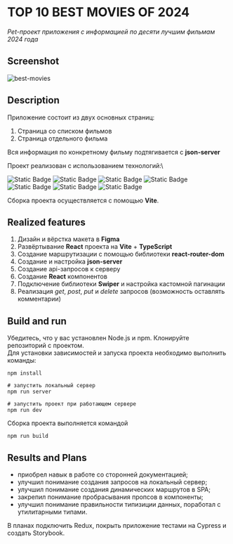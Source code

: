 # TOP 10 BEST MOVIES OF 2024

_Pet-проект приложения с информацией по десяти лучшим фильмам 2024 года_

## Screenshot

![best-movies](https://github.com/user-attachments/assets/aec552cb-12d4-4ed3-8150-bddf559d9933)

## Description

Приложение состоит из двух основных страниц:

1. Страница со списком фильмов
2. Страница отдельного фильма

Вся информация по конкретному фильму подтягивается с **json-server**

Проект реализован с использованием технологий:\

![Static Badge](https://img.shields.io/badge/HTML5-231572?style=for-the-badge&logo=HTML5&logoColor=ffffff&labelColor=E34F26&color=0B0B0B)
![Static Badge](https://img.shields.io/badge/SASS-231572?style=for-the-badge&logo=Sass&logoColor=ffffff&labelColor=CC6699&color=0B0B0B)
![Static Badge](https://img.shields.io/badge/TypeScript-231572?style=for-the-badge&logo=TypeScript&logoColor=ffffff&labelColor=3178C6&color=0B0B0B)
![Static Badge](https://img.shields.io/badge/React-231572?style=for-the-badge&logo=React&logoColor=ffffff&labelColor=61DAFB&color=0B0B0B)
![Static Badge](https://img.shields.io/badge/React%20Router-231572?style=for-the-badge&logo=React%20Router&logoColor=ffffff&labelColor=CA4245&color=0B0B0B)
![Static Badge](https://img.shields.io/badge/Vite-231572?style=for-the-badge&logo=Vite&logoColor=ffffff&labelColor=646CFF&color=0B0B0B)
![Static Badge](https://img.shields.io/badge/Swiper-231572?style=for-the-badge&logo=Swiper&logoColor=ffffff&labelColor=0080FF&color=0B0B0B)

Сборка проекта осуществляется с помощью **Vite**.

## Realized features

1. Дизайн и вёрстка макета в **Figma**
2. Развёртывание **React** проекта на **Vite** + **TypeScript**
3. Создание маршрутизации с помощью библиотеки **react-router-dom**
4. Создание и настройка **json-server**
5. Создание api-запросов к серверу
6. Создание **React** компонентов
7. Подключение библиотеки **Swiper** и настройка кастомной пагинации
8. Реализация *get*, *post*, *put* и *delete* запросов (возможность оставлять комментарии)

## Build and run

Убедитесь, что у вас установлен Node.js и npm. Клонируйте репозиторий с проектом.\
Для установки зависимостей и запуска проекта необходимо выполнить команды:

```
npm install

# запустить локальный сервер
npm run server

# запустить проект при работающем сервере
npm run dev
```

Сборка проекта выполняется командой

```
npm run build
```

## Results and Plans

- приобрел навык в работе со сторонней документацией;
- улучшил понимание создания запросов на локальный сервер;
- улучшил понимание создания динамических маршрутов в SPA;
- закрепил понимание пробрасывания пропсов в компоненты;
- улучшил понимание правильности типизиции данных, поработал с утилитарными типами.

В планах подключить Redux, покрыть приложение тестами на Cypress и создать Storybook.
